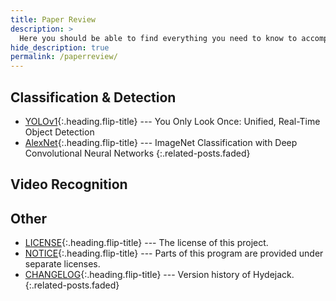 ```yaml
---
title: Paper Review
description: >
  Here you should be able to find everything you need to know to accomplish the most common tasks when blogging with Hydejack.
hide_description: true
permalink: /paperreview/
---
```


## Classification & Detection
* [YOLOv1]{:.heading.flip-title} --- You Only Look Once: Unified, Real-Time Object Detection
* [AlexNet]{:.heading.flip-title} --- ImageNet Classification with Deep Convolutional Neural Networks
{:.related-posts.faded}

## Video Recognition


## Other
* [LICENSE]{:.heading.flip-title} --- The license of this project.
* [NOTICE]{:.heading.flip-title} --- Parts of this program are provided under separate licenses.
* [CHANGELOG]{:.heading.flip-title} --- Version history of Hydejack.
{:.related-posts.faded}

[yolov1]: YOLOv1.md
[AlexNet]: AlexNet.md

[LICENSE]: ../LICENSE.md
[NOTICE]: ../NOTICE.md
[CHANGELOG]: ../CHANGELOG.md
